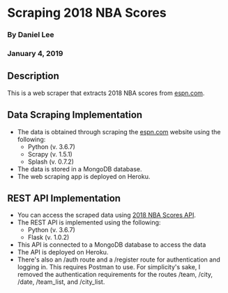 # Scraping 2018 NBA Scores

<h3>By Daniel Lee</h3>
<h3>January 4, 2019</h3>

## Description

This is a web scraper that extracts 2018 NBA scores from <a href='http://www.espn.com'>espn.com</a>.

<h2>Data Scraping Implementation</h2>
	<ul>
		<li>The data is obtained through scraping the <a href="http://www.espn.com">espn.com</a> website using the following:
			<ul>
				<li>Python (v. 3.6.7)
				<li>Scrapy (v. 1.5.1)
				<li>Splash (v. 0.7.2)
			</ul>
		<li>The data is stored in a MongoDB database. 
		<li>The web scraping app is deployed on Heroku. 
	</ul>
<h2>REST API Implementation</h2>
	<ul>
		<li>You can access the scraped data using <a href='https://nba-scores-api.herokuapp.com/'>2018 NBA Scores API</a>.
		<li>The REST API is implemented using the following:
		<ul>
			<li>Python (v. 3.6.7)
			<li>Flask (v. 1.0.2)
		</ul>
		<li>This API is connected to a MongoDB database to access the data
		<li>The API is deployed on Heroku.
		<li>There's also an /auth route and a /register route for authentication and logging in. This requires Postman to use. For simplicity's sake, I removed the authentication requirements for the routes /team, /city, /date, /team_list, and /city_list.
	</ul>

